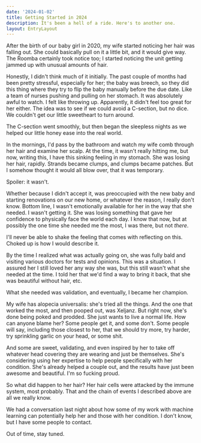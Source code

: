 ```yaml
---
date: '2024-01-02'
title: Getting Started in 2024
description: It's been a hell of a ride. Here's to another one.
layout: EntryLayout
---
```


After the birth of our baby girl in 2020, my wife started noticing her hair was falling out. She could basically pull on it a little bit, and it would give way. The Roomba certainly took notice too; I started noticing the unit getting jammed up with unusual amounts of hair.

Honestly, I didn't think much of it initially. The past couple of months had been pretty stressful, especially for her; the baby was breech, so they did this thing where they try to flip the baby manually before the due date. Like a team of nurses pushing and pulling on her stomach. It was absolutely awful to watch. I felt like throwing up. Apparently, it didn't feel too great for her either. The idea was to see if we could avoid a C-section, but no dice. We couldn't get our little sweetheart to turn around.

The C-section went smoothly, but then began the sleepless nights as we helped our little honey ease into the real world.

In the mornings, I'd pass by the bathroom and watch my wife comb through her hair and examine her scalp. At the time, it wasn't really hitting me, but now, writing this, I have this sinking feeling in my stomach. She was losing her hair, rapidly. Strands became clumps, and clumps became patches. But I somehow thought it would all blow over, that it was temporary.

Spoiler: it wasn't.

Whether because I didn't accept it, was preoccupied with the new baby and starting renovations on our new home, or whatever the reason, I really don't know. Bottom line, I wasn't emotionally available for her in the way that she needed. I wasn't getting it. She was losing something that gave her confidence to physically face the world each day. I know that now, but at possibly the one time she needed me the most, I was there, but not _there_.

I'll never be able to shake the feeling that comes with reflecting on this. Choked up is how I would describe it.

By the time I realized what was actually going on, she was fully bald and visiting various doctors for tests and opinions. This was a situation. I assured her I still loved her any way she was, but this still wasn't what she needed at the time. I told her that we'd find a way to bring it back, that she was beautiful without hair, etc.

What she needed was validation, and eventually, I became her champion.

My wife has alopecia universalis: she's tried all the things. And the one that worked the most, and then pooped out, was Xeljanz. But right now, she's done being poked and prodded. She just wants to live a normal life. How can anyone blame her? Some people get it, and some don't. Some people will say, including those closest to her, that we should try more, try harder, try sprinkling garlic on your head, or some shit.

And some are sweet, validating, and even inspired by her to take off whatever head covering they are wearing and just be themselves. She's considering using her expertise to help people specifically with her condition. She's already helped a couple out, and the results have just been awesome and beautiful. I'm so fucking proud.

So what did happen to her hair? Her hair cells were attacked by the immune system, most probably. That and the chain of events I described above are all we really know.

We had a conversation last night about how some of my work with machine learning can potentially help her and those with her condition. I don't know, but I have some people to contact.

Out of time, stay tuned.




